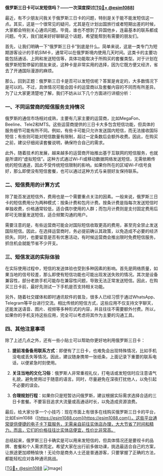 **俄罗斯三日卡可以发短信吗？——一次深度探讨[[TG💪+ @esim1088](https://t.me/s/esim1088)]**

最近，有不少朋友问我关于俄罗斯三日卡的问题，特别是关于能不能发短信这一点。其实，这是一个很常见的疑问，尤其是在计划出国旅行或者短期出差的时候，大家都会特别关心通讯问题。毕竟，谁也不想到了异国他乡，连最基本的联系都成问题。今天，我们就来好好聊聊这个话题，希望能帮到有需要的朋友们。

首先，让我们明确一下“俄罗斯三日卡”到底是什么。简单来说，这是一类专门为短期游客设计的手机SIM卡，通常可以在俄罗斯境内使用几天时间。这类卡的主要功能包括通话、上网和发送短信等，具体功能取决于所购买的套餐类型。对于计划在俄罗斯短暂停留的朋友来说，这种卡是非常实用的选择，因为它既方便又经济，省去了开通国际漫游的麻烦。

那么，回到正题：俄罗斯三日卡是否可以发短信呢？答案是肯定的，大多数情况下是可以的。不过，具体情况可能会因卡的运营商以及套餐内容的不同而有所差异。为了让大家更清楚地了解，我们不妨从以下几个方面进行详细分析：

### **一、不同运营商的短信服务支持情况**

俄罗斯的通信市场相对成熟，主要有几家主要的运营商，比如MegaFon、Beeline、Tele2和MTS。这些运营商提供的三日卡大多包含短信功能，但具体的服务细节可能有所不同。例如，有些卡可能只允许发送国内短信，而无法接收国际短信；有些则可能对短信数量有限制，超过一定条数后会额外收费。因此，在购买之前，建议仔细阅读套餐说明，确保符合自己的需求。

此外，随着技术的发展，越来越多的运营商开始推出基于互联网的短信服务，也就是所谓的“虚拟短信”。这种方式通过Wi-Fi或移动数据网络发送短信，无需依赖传统的短信通道，因此不受传统短信限制的影响。如果你所在的区域Wi-Fi信号良好，那么即使没有短信套餐，也可以通过这种方式与亲朋好友保持联系。

### **二、短信费用的计算方式**

除了能否发送短信外，费用也是一个需要重点关注的因素。一般来说，俄罗斯三日卡的短信费用分为两种模式：按条计费和包月计费。按条计费是指每次发送短信时单独收费，价格通常较低，适合偶尔使用的人群；而包月计费则是支付固定费用后即可无限量发送短信，适合频繁沟通的用户。

需要注意的是，有些运营商可能会对国际短信收取更高的费用，甚至完全禁止发送国际短信。因此，在选择运营商时，务必提前确认其政策，以免造成不必要的经济损失。同时，也要留意是否有优惠活动，有时候运营商会推出限时免费短信服务，抓住机会就能节省不少开支。

### **三、短信发送的实际体验**

在实际使用过程中，短信的发送体验也受到多种因素的影响。首先是网络质量，如果当地的信号较差，那么即使有短信功能也可能出现发送失败的情况。其次是设备兼容性，部分老款手机可能存在兼容性问题，导致无法正常发送短信。因此，在购买三日卡前，最好先测试一下手机是否支持相关功能。

另外，随着社交媒体和即时通讯软件的普及，很多人已经习惯于通过WhatsApp、Telegram等平台进行交流。相比传统的短信方式，这些应用不仅支持文字聊天，还能发送语音、图片、视频等多种形式的内容，并且往往不需要额外付费。所以，如果你的手机支持这些应用，完全可以考虑将其作为主要的沟通工具。

### **四、其他注意事项**

除了上述几点之外，还有一些小贴士可以帮助你更好地利用俄罗斯三日卡：

1. **提前准备备用联系方式**：即便有了三日卡，也难免会出现特殊情况，比如手机没电或丢失等情况。因此，建议随身携带一张纸条，上面记录下重要的联系电话，以便紧急时刻使用。

2. **关注当地的文化习俗**：俄罗斯人非常重视礼仪，打电话或发短信时应注意语气礼貌，避免使用过于随意的语言。同时，尽量避免在深夜打扰他人，以免引起不必要的误会。

3. **合理规划行程**：如果你只是短暂访问俄罗斯，建议根据实际需求选择合适的三日卡套餐。不要盲目追求大流量或高通话时长，以免造成资源浪费。

最后，给大家分享一个小技巧：现在市面上有很多在线购买俄罗斯三日卡的平台，比如Esim1088（[https://esim1088.com](https://esim1088.com)）。这些平台通常提供便捷的电子卡下载服务，无需亲自前往实体店办理，大大节省了时间和精力。而且，它们的价格往往比实体店便宜，性价比非常高。

总结起来，俄罗斯三日卡确实是可以用来发短信的，但具体情况还是要视卡的品牌、套餐和个人需求而定。希望大家在出行前多做功课，挑选最适合自己的方案，让旅途更加顺畅愉快！无论你是商务人士还是普通游客，只要掌握了正确的方法，都能轻松应对各种通讯挑战。

[[TG💪+ @esim1088](https://t.me/s/esim1088) ![Image](https://i.postimg.cc/4NQfJmqS/Snipaste-2025-05-13-00-14-12.png)]